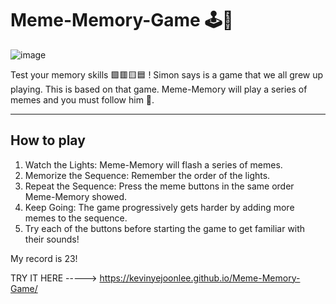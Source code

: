 # Meme-Memory-Game 🕹👾

![image](https://github.com/kevinyejoonlee/Simon-Game/assets/73869929/0ac31a6a-aa17-4397-8d42-932e760d06f1)

Test your memory skills 🟩🟥🟨🟦 ! Simon says is a game that we all grew up playing. This is based on that game. Meme-Memory will play a series of memes and you must follow him 🕺.
<hr/>

## How to play
1. Watch the Lights: Meme-Memory will flash a series of memes.
2. Memorize the Sequence: Remember the order of the lights.
3. Repeat the Sequence: Press the meme buttons in the same order Meme-Memory showed.
4. Keep Going: The game progressively gets harder by adding more memes to the sequence.
6.  Try each of the buttons before starting the game to get familiar with their sounds!

My record is 23!


TRY IT HERE -----> https://kevinyejoonlee.github.io/Meme-Memory-Game/


